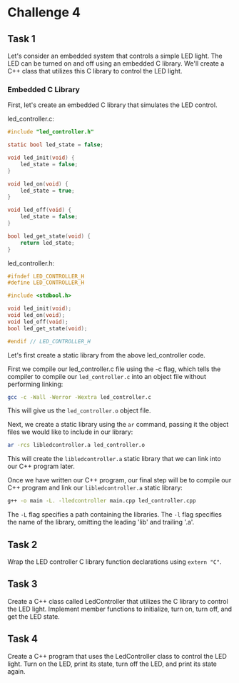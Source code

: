 # Challenge 4

## Task 1

Let's consider an embedded system that controls a simple LED light. The LED can be turned on and off using an embedded C library. We'll create a C++ class that utilizes this C library to control the LED light.

### Embedded C Library

First, let's create an embedded C library that simulates the LED control.

led_controller.c:

```c
#include "led_controller.h"

static bool led_state = false;

void led_init(void) {
    led_state = false;
}

void led_on(void) {
    led_state = true;
}

void led_off(void) {
    led_state = false;
}

bool led_get_state(void) {
    return led_state;
}
```

led_controller.h:

```c
#ifndef LED_CONTROLLER_H
#define LED_CONTROLLER_H

#include <stdbool.h>

void led_init(void);
void led_on(void);
void led_off(void);
bool led_get_state(void);

#endif // LED_CONTROLLER_H
```

Let's first create a static library from the above led_controller code.

First we compile our led_controller.c file using the -c flag, which tells the compiler to compile our `led_controller.c` into an object file without performing linking:

```bash
gcc -c -Wall -Werror -Wextra led_controller.c
```

This will give us the `led_controller.o` object file.

Next, we create a static library using the `ar` command, passing it the object files we would like to include in our library:

```bash
ar -rcs libledcontroller.a led_controller.o
```

This will create the `libledcontroller.a` static library that we can link into our C++ program later.

Once we have written our C++ program, our final step will be to compile our C++ program and link our `libledcontroller.a` static library:

```bash
g++ -o main -L. -lledcontroller main.cpp led_controller.cpp
```

The `-L` flag specifies a path containing the libraries. The `-l` flag specifies the name of the library, omitting the leading 'lib' and trailing '.a'.

## Task 2

Wrap the LED controller C library function declarations using `extern "C"`.

## Task 3

Create a C++ class called LedController that utilizes the C library to control the LED light. Implement member functions to initialize, turn on, turn off, and get the LED state.

## Task 4

Create a C++ program that uses the LedController class to control the LED light. Turn on the LED, print its state, turn off the LED, and print its state again.
